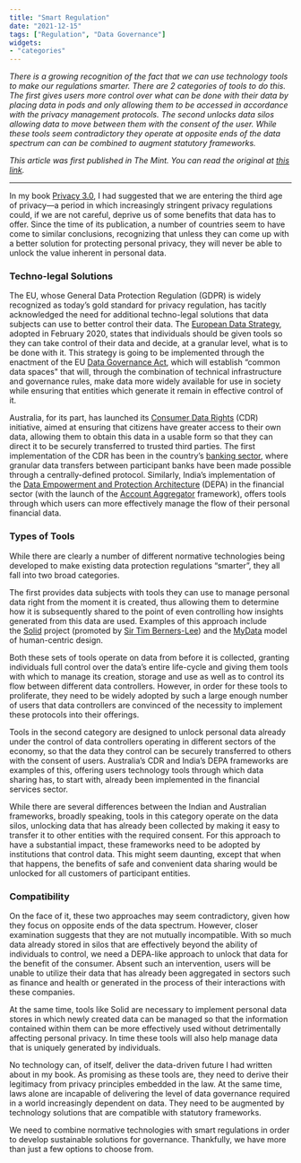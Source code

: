 ```yaml
---
title: "Smart Regulation"
date: "2021-12-15"
tags: ["Regulation", "Data Governance"]
widgets: 
- "categories"
---
```


*There is a growing recognition of the fact that we can use technology tools to make our regulations smarter. There are 2 categories of tools to do this. The first gives users more control over what can be done with their data by placing data in pods and only allowing them to be accessed in accordance with the privacy management protocols. The second unlocks data silos allowing data to move between them with the consent of the user. While these tools seem contradictory they operate at opposite ends of the data spectrum can can be combined to augment statutory frameworks.*

<!--more-->

*This article was first published in The Mint. You can read the original at [this link](https://www.livemint.com/opinion/columns/privacy-assurances-mustn-t-result-in-data-value-losses-11639505120174.html).*

---

In my book [Privacy 3.0](https://www.amazon.in/Privacy-3-0-Unlocking-Data-Driven-Future/dp/9352779886/ref=sr_1_1?crid=11NH8N5QUH10P&keywords=privacy+3.0+unlocking+our+data-driven+future&qid=1639550480&sprefix=privacy+3.0%2Caps%2C289&sr=8-1), I had suggested that we are entering the third age of privacy—a period in which increasingly stringent privacy regulations could, if we are not careful, deprive us of some benefits that data has to offer. Since the time of its publication, a number of countries seem to have come to similar conclusions, recognizing that unless they can come up with a better solution for protecting personal privacy, they will never be able to unlock the value inherent in personal data.

### Techno-legal Solutions

The EU, whose General Data Protection Regulation (GDPR) is widely recognized as today’s gold standard for privacy regulation, has tacitly acknowledged the need for additional techno-legal solutions that data subjects can use to better control their data. The [European Data Strategy](https://digital-strategy.ec.europa.eu/en/policies/strategy-data), adopted in February 2020, states that individuals should be given tools so they can take control of their data and decide, at a granular level, what is to be done with it. This strategy is going to be implemented through the enactment of the EU [Data Governance Act](https://eur-lex.europa.eu/legal-content/EN/TXT/?uri=CELEX:52020PC0767), which will establish “common data spaces" that will, through the combination of technical infrastructure and governance rules, make data more widely available for use in society while ensuring that entities which generate it remain in effective control of it.

Australia, for its part, has launched its [Consumer Data Rights](https://treasury.gov.au/sites/default/files/2019-09/190904_cdr_booklet.pdf) (CDR) initiative, aimed at ensuring that citizens have greater access to their own data, allowing them to obtain this data in a usable form so that they can direct it to be securely transferred to trusted third parties. The first implementation of the CDR has been in the country’s [banking sector](https://www.accc.gov.au/focus-areas/consumer-data-right-cdr-0/cdr-rules-banking), where granular data transfers between participant banks have been made possible through a centrally-defined protocol. Similarly, India’s implementation of the [Data Empowerment and Protection Architecture](http://niti.gov.in/sites/default/files/2020-09/DEPA-Book_0.pdf) (DEPA) in the financial sector (with the launch of the [Account Aggregator](https://www.rbi.org.in/scripts/NotificationUser.aspx?Id=10598) framework), offers tools through which users can more effectively manage the flow of their personal financial data.

### Types of Tools

While there are clearly a number of different normative technologies being developed to make existing data protection regulations “smarter”, they all fall into two broad categories.

The first provides data subjects with tools they can use to manage personal data right from the moment it is created, thus allowing them to determine how it is subsequently shared to the point of even controlling how insights generated from this data are used. Examples of this approach include the [Solid](https://solidproject.org/) project (promoted by [Sir Tim Berners-Lee](https://en.wikipedia.org/wiki/Tim_Berners-Lee)) and the [MyData](https://mydata.org/) model of human-centric design.

Both these sets of tools operate on data from before it is collected, granting individuals full control over the data’s entire life-cycle and giving them tools with which to manage its creation, storage and use as well as to control its flow between different data controllers. However, in order for these tools to proliferate, they need to be widely adopted by such a large enough number of users that data controllers are convinced of the necessity to implement these protocols into their offerings.

Tools in the second category are designed to unlock personal data already under the control of data controllers operating in different sectors of the economy, so that the data they control can be securely transferred to others with the consent of users. Australia’s CDR and India’s DEPA frameworks are examples of this, offering users technology tools through which data sharing has, to start with, already been implemented in the financial services sector.

While there are several differences between the Indian and Australian frameworks, broadly speaking, tools in this category operate on the data silos, unlocking data that has already been collected by making it easy to transfer it to other entities with the required consent. For this approach to have a substantial impact, these frameworks need to be adopted by institutions that control data. This might seem daunting, except that when that happens, the benefits of safe and convenient data sharing would be unlocked for all customers of participant entities.

### Compatibility

On the face of it, these two approaches may seem contradictory, given how they focus on opposite ends of the data spectrum. However, closer examination suggests that they are not mutually incompatible. With so much data already stored in silos that are effectively beyond the ability of individuals to control, we need a DEPA-like approach to unlock that data for the benefit of the consumer. Absent such an intervention, users will be unable to utilize their data that has already been aggregated in sectors such as finance and health or generated in the process of their interactions with these companies.

At the same time, tools like Solid are necessary to implement personal data stores in which newly created data can be managed so that the information contained within them can be more effectively used without detrimentally affecting personal privacy. In time these tools will also help manage data that is uniquely generated by individuals.

No technology can, of itself, deliver the data-driven future I had written about in my book. As promising as these tools are, they need to derive their legitimacy from privacy principles embedded in the law. At the same time, laws alone are incapable of delivering the level of data governance required in a world increasingly dependent on data. They need to be augmented by technology solutions that are compatible with statutory frameworks.

We need to combine normative technologies with smart regulations in order to develop sustainable solutions for governance. Thankfully, we have more than just a few options to choose from.

